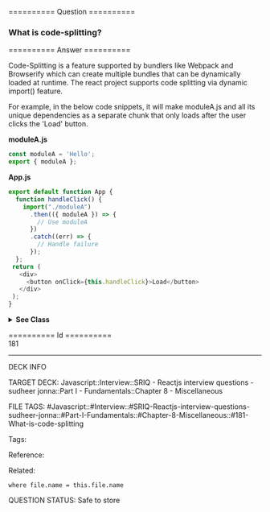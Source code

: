 ========== Question ==========  

### What is code-splitting?  

========== Answer ==========  

Code-Splitting is a feature supported by bundlers like Webpack and Browserify which can create multiple bundles that can be dynamically loaded at runtime. The react project supports code splitting via dynamic import() feature.

For example, in the below code snippets, it will make moduleA.js and all its unique dependencies as a separate chunk that only loads after the user clicks the 'Load' button.

**moduleA.js**

```javascript
const moduleA = 'Hello';
export { moduleA };
```

**App.js**

```javascript
export default function App {
  function handleClick() {
    import("./moduleA")
      .then(({ moduleA }) => {
        // Use moduleA
      })
      .catch((err) => {
        // Handle failure
      });
  };
 return (
   <div>
     <button onClick={this.handleClick}>Load</button>
   </div>
 );
}
```

  <details><summary><b>See Class</b></summary>

<p>

```javascript
import React, { Component } from 'react';
class App extends Component {
    handleClick = () => {
        import('./moduleA')
            .then(({ moduleA }) => {
                // Use moduleA
            })
            .catch((err) => {
                // Handle failure
            });
    };
    render() {
        return (
            <div>
                <button onClick={this.handleClick}>Load</button>
            </div>
        );
    }
}
export default App;
```

  </p>

</details>

========== Id ==========  
181

---

DECK INFO

TARGET DECK: Javascript::Interview::SRIQ - Reactjs interview questions - sudheer jonna::Part I - Fundamentals::Chapter 8 - Miscellaneous

FILE TAGS: #Javascript::#Interview::#SRIQ-Reactjs-interview-questions-sudheer-jonna::#Part-I-Fundamentals::#Chapter-8-Miscellaneous::#181-What-is-code-splitting

Tags:

Reference:

Related:

```dataview
where file.name = this.file.name
```
QUESTION STATUS: Safe to store
